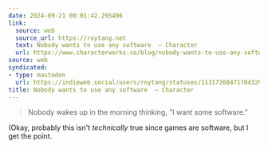 ```yaml
---
date: 2024-09-21 00:01:42.295496
link:
  source: web
  source_url: https://roytang.net
  text: Nobody wants to use any software  — Character
  url: https://www.characterworks.co/blog/nobody-wants-to-use-any-software
source: web
syndicated:
- type: mastodon
  url: https://indieweb.social/users/roytang/statuses/113172604717043298
title: Nobody wants to use any software  — Character
---
```


> Nobody wakes up in the morning thinking, "I want some software." 

(Okay, probably this isn't *technically* true since games are software, but I get the point.